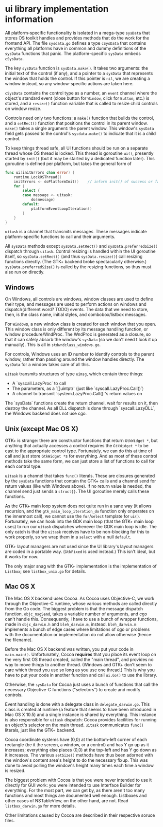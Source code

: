 # ui library implementation information

All platform-specific functionality is isolated in a mega-type `sysData` that stores OS toolkit handles and provides methods that do the work for the frontend API. The file `sysdata.go` defines a type `cSysData` that contains everything all platforms have in common and dummy definitions of the `sysData` functions that panic. The platform-specific `sysData` embeds `cSysData`.

The key `sysData` function is `sysData.make()`. It takes two arguments: the initial text of the control (if any), and a pointer to a `sysData` that represents the window that holds the control. If this pointer is `nil`, we are creating a window instead, so any window-specific actions are taken here.

`cSysData` contains the control type as a number, an `event` channel where the object's standard event (close button for `Window`, click for `Button`, etc.) is stored, and a `resize()` function variable that is called to resize child controls on window resize.

Controls need only two functions: a `make()` function that builds the control, and a `setRect()` function that positions the control in its parent window. `make()` takes a single argument: the parent window. This window's `sysData` field gets passed to the control's `sysdata.make()` to indicate that it is a child control.

To keep things thread safe, all UI functions should be run on a separate thread whose OS thread is locked. This thread is goroutine `ui()`, presently started by `init()` (but it may be started by a dedicated function later). This goroutine is defined per platform, but takes the general form of
``` go
func ui(initErrors chan error) {
    runtime.LockOSThread()
    initErrors <- doPlatformInit()    // inform init() of success or failure
    for {
        select {
        case message <- uitask:
            do(message)
        default:
            platformEventLoopIteration()
        }
    }
}
```
`uitask` is a channel that transmits messages. These messages indicate platform-specific functions to call and their arguments.

All `sysData` methods except `sysData.setRect()` and `sysData.preferredSize()` dispatch through `uitask`. Control resizing is handled within the UI goroutine itself, so `sysData.setRect()` (and thus `sysData.resize()`) call resizing functions directly. (The GTK+ backend broke spectacularly otherwise.) `sysData.preferredSize()` is called by the resizing functions, so thus must also run on directly.

## Windows
On Windows, all controls are windows, window classes are used to define their type, and messages are used to perform actions on windows and dispatch(different word? TODO) events. The data that we need to store, then, is the class name, initial styles, and combobox/listbox messages.

For `Window`s, a new window class is created for each window that you open. This window class is only different by its message handling function, or window procedure/WndProc. The WndProc is generated as a closure, so that it can safely absorb the window's `sysData` (so we don't need t look it up manually). This is all in `stdwndclass_windows.go`.

For controls, Windows uses an ID number to identify controls to the parent window, rather than passing around the window handles directly. The `sysData` for a window takes care of all this.

`uitask` transmits structures of type `uimsg`, which contain three things:
<ul><li> A `syscall.LazyProc` to call
<li> The parameters, as a `[]uintptr` (just like `syscall.LazyProc.Call()`)
<li> A channel to transmit `system.LazyProc.Call()`'s return values on</ul>
The `sysData` functions create the return channel, wait for results on it, then destroy the channel. As all DLL dispatch is done through `syscall.LazyDLL`, the Windows backend does not use cgo.

## Unix (except Mac OS X)
GTK+ is strange: there are constructor functions that return `GtkWidget *`, but anything that actually accesses a control requires the `GtkWidget *` to be cast to the appropriate control type. Fortunately, we can do this at time of call and just store `GtkWidget *`s for everything. And as most of these control methods take the same form, we can just store a list of functions to call for each control type.

`uitask` is a channel that takes `func()` literals. These are closures generated by the `sysData` functions that contain the GTK+ calls and a channel send for return values (like with Windows above). If no return value is needed, the channel send just sends a `struct{}`. The UI goroutine merely calls these functions.

As the GTK+ main loop system does not quite run in a sane way (it allows recursion, and the `gtk_main_loop_iteration_do` function only onperates on the innermost call), we cannot use the `for`/`select` template for `ui()`. Fortunately, we can hook into the GDK main loop (that the GTK+ main loop uses) to run our `uitask` dispatches whenever the GDK main loop is idle. The only catch is that the `uitask` receives have to be non-blocking for this to work properly, so we wrap them in a `select` with a null `default`.

GTK+ layout managers are not used since the UI library's layout managers are coded in a portable way. (`GtkFixed` is used instead.) This isn't ideal, but it works for now.

The only major snag with the GTK+ implementation is the implementation of `Listbox`; see `listbox_unix.go` for details.

## Mac OS X
The Mac OS X backend uses Cocoa. As Cocoa uses Objective-C, we work through the Objective-C runtime, whose various methods are called directly from the Go code. The biggest problem is that the message dispatch function, `objc_msgSend`, takes a variable number of arguments, and cgo can't handle this. Consequently, I have to use a bunch of wrapper functions, made in `objc_darwin.h` and `bleh_darwin.m`, instead. `bleh_darwin.m` implements a bunch of edge cases where limitations of cgo or problems with the documentation or implementation do not allow otherwise (hence the filename).

Before the Mac OS X backend was written, you put your code in `main.main()`. Unfortunately, Cocoa **requires** that you place its event loop on the very first OS thread created, called the "main thread", and provides no way to move things to another thread. (Windows and GTK+ don't seem to care which thread you use so long as you use one thread.) This is why you have to put your code in another function and call `ui.Go()` to use the library.

Otherwise, the `sysData` for Cocoa just uses a bunch of functions that call the necessary Objective-C functions ("selectors") to create and modify controls.

Event handling is done with a delegate class in `delegate_darwin.go`. This class is created at runtime (a feature that seems to have been introduced in Mac OS X 10.5) and a single instance is shared by everything. This instance is also responsible for `uitask` dispatch: Cocoa provides facilities for running an object's selector on the main thread. `uitask` communicates `func()` literals, just like the GTK+ backend.

Cocoa coordinate systems have (0,0) at the bottom-left corner of each rectangle (be it the screen, a window, or a control) and has Y go up as it increases; everything else places (0,0) at the top-left and has Y go down as it increases. The various `setSize()` methods have thus been adorned with the window's content area's height to do the necessary fixup. This was done to avoid polling the window's height many times each time a window is resized.

The biggest problem with Cocoa is that you were never intended to use it directly for GUI work: you were intended to use Interface Builder for everything. For the most part, we can get by, as there aren't too many functions and most things are documented well enough. Listboxes and other cases of NSTableView, on the other hand, are not. Read `listbox_darwin.go` for more details.

Other limitations caused by Cocoa are described in their respective soruce files.
